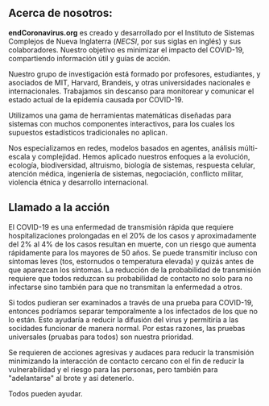 ## Acerca de nosotros:

**endCoronavirus.org** es creado y desarrollado por el Instituto de Sistemas Complejos de Nueva Inglaterra (_NECSI_, por sus siglas en inglés) y sus colaboradores. Nuestro objetivo es minimizar el impacto del COVID-19, compartiendo información útil y guías de acción.

Nuestro grupo de investigación está formado por profesores, estudiantes, y asociados de MIT, Harvard, Brandeis, y otras universidades nacionales e internacionales. Trabajamos sin descanso para monitorear y comunicar el estado actual de la epidemia causada por COVID-19.

Utilizamos una gama de herramientas matemáticas diseñadas para sistemas con muchos componentes interactivos, para los cuales los supuestos estadísticos tradicionales no aplican.

Nos especializamos en redes, modelos basados en agentes, análisis múlti-escala y complejidad. Hemos aplicado nuestros enfoques a la evolución, ecología, biodiversidad, altruismo, biología de sistemas, respuesta celular, atención médica, ingeniería de sistemas, negociación, conflicto militar, violencia étnica y desarrollo internacional.

## Llamado a la acción

El COVID-19 es una enfermedad de transmisión rápida que requiere hospitalizaciones prolongadas en el 20% de los casos y aproximadamente del 2% al 4% de los casos resultan en muerte, con un riesgo que aumenta rápidamente para los mayores de 50 años. Se puede transmitir incluso con síntomas leves (tos, estornudos o temperatura elevada) y quizás antes de que aparezcan los síntomas. La reducción de la probabilidad de transmisión requiere que todos reduzcan su probabilidad de contacto no solo para no infectarse sino también para que no transmitan la enfermedad a otros.

Si todos pudieran ser examinados a través de una prueba para COVID-19, entonces podríamos separar temporalmente a los infectados de los que no lo están. Esto ayudaría a reducir la difusión del virus y permitiría a las socidades funcionar de manera normal. Por estas razones, las pruebas universales (pruabas para todos) son nuestra prioridad.

Se requieren de acciones agresivas y audaces para reducir la transmisión minimizando la interacción de contacto cercano con el fin de reducir la vulnerabilidad y el riesgo para las personas, pero también para "adelantarse" al brote y así detenerlo.

Todos pueden ayudar.
